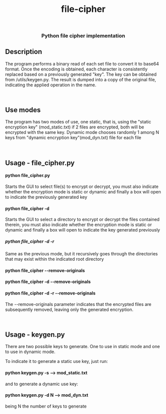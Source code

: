 <h1 align="center">
  file-cipher
</h1>
<br/>
<h3 align="center">
  Python file cipher implementation
</h3>

## Description

The program performs a binary read of each set file to convert it to base64 format. Once the encoding is obtained, each character is consistently replaced based on a previously generated "key". The key can be obtained from /utils/keygen.py. The result is dumped into a copy of the original file, indicating the applied operation in the name.

<br/>

## Use modes
The program has two modes of use, one static, that is, using the "static encryption key" (mod_static.txt) if 2 files are encrypted, both will be encrypted with the same key.
Dynamic mode chooses randomly 1 among N keys from "dynamic encryption key"(mod_dyn.txt) file  for each file

<br/>

## Usage - file_cipher.py

#### python file_cipher.py

Starts the GUI to select file(s) to encrypt or decrypt, you must also indicate whether the encryption mode is static or dynamic and finally a box will open to indicate the previously generated key

#### python file_cipher -d

Starts the GUI to select a directory to encrypt or decrypt the files contained therein, you must also indicate whether the encryption mode is static or dynamic and finally a box will open to indicate the key generated previously

##### python file_cipher -d -r

Same as the previous mode, but it recursively goes through the directories that may exist within the indicated root directory

#### python file_cipher --remove-originals
#### python file_cipher -d --remove-originals
#### python file_cipher -d -r --remove-originals

The --remove-originals parameter indicates that the encrypted files are subsequently removed, leaving only the generated encryption.

<br/>

## Usage - keygen.py

There are two possible keys to generate. One to use in static mode and one to use in dynamic mode.

To indicate it to generate a static use key, just run:
#### python keygen.py -s   -->  mod_static.txt

and to generate a dynamic use key: 
#### python keygen.py -d N   -->  mod_dyn.txt
being N the number of keys to generate

